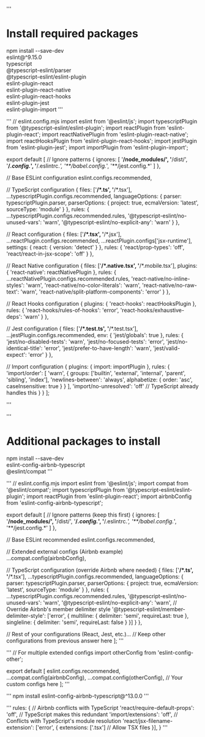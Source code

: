 '''
# Install required packages
npm install --save-dev \
  eslint@^9.15.0 \
  typescript \
  @typescript-eslint/parser \
  @typescript-eslint/eslint-plugin \
  eslint-plugin-react \
  eslint-plugin-react-native \
  eslint-plugin-react-hooks \
  eslint-plugin-jest \
  eslint-plugin-import
'''

'''
// eslint.config.mjs
import eslint from '@eslint/js';
import typescriptPlugin from '@typescript-eslint/eslint-plugin';
import reactPlugin from 'eslint-plugin-react';
import reactNativePlugin from 'eslint-plugin-react-native';
import reactHooksPlugin from 'eslint-plugin-react-hooks';
import jestPlugin from 'eslint-plugin-jest';
import importPlugin from 'eslint-plugin-import';

export default [
  // Ignore patterns
  {
    ignores: [
      '**/node_modules/',
      '**/dist/',
      '**/*.config.*',
      '**/.eslintrc.*',
      '**/babel.config.*',
      '**/jest.config.*'
    ]
  },

  // Base ESLint configuration
  eslint.configs.recommended,

  // TypeScript configuration
  {
    files: ['**/*.ts', '**/*.tsx'],
    ...typescriptPlugin.configs.recommended,
    languageOptions: {
      parser: typescriptPlugin.parser,
      parserOptions: {
        project: true,
        ecmaVersion: 'latest',
        sourceType: 'module'
      }
    },
    rules: {
      ...typescriptPlugin.configs.recommended.rules,
      '@typescript-eslint/no-unused-vars': 'warn',
      '@typescript-eslint/no-explicit-any': 'warn'
    }
  },

  // React configuration
  {
    files: ['**/*.tsx', '**/*.jsx'],
    ...reactPlugin.configs.recommended,
    ...reactPlugin.configs['jsx-runtime'],
    settings: {
      react: {
        version: 'detect'
      }
    },
    rules: {
      'react/prop-types': 'off',
      'react/react-in-jsx-scope': 'off'
    }
  },

  // React Native configuration
  {
    files: ['**/*.native.tsx', '**/*.mobile.tsx'],
    plugins: {
      'react-native': reactNativePlugin
    },
    rules: {
      ...reactNativePlugin.configs.recommended.rules,
      'react-native/no-inline-styles': 'warn',
      'react-native/no-color-literals': 'warn',
      'react-native/no-raw-text': 'warn',
      'react-native/split-platform-components': 'error'
    }
  },

  // React Hooks configuration
  {
    plugins: {
      'react-hooks': reactHooksPlugin
    },
    rules: {
      'react-hooks/rules-of-hooks': 'error',
      'react-hooks/exhaustive-deps': 'warn'
    }
  },

  // Jest configuration
  {
    files: ['**/*.test.ts', '**/*.test.tsx'],
    ...jestPlugin.configs.recommended,
    env: {
      'jest/globals': true
    },
    rules: {
      'jest/no-disabled-tests': 'warn',
      'jest/no-focused-tests': 'error',
      'jest/no-identical-title': 'error',
      'jest/prefer-to-have-length': 'warn',
      'jest/valid-expect': 'error'
    }
  },

  // Import configuration
  {
    plugins: {
      import: importPlugin
    },
    rules: {
      'import/order': [
        'warn',
        {
          groups: ['builtin', 'external', 'internal', 'parent', 'sibling', 'index'],
          'newlines-between': 'always',
          alphabetize: { order: 'asc', caseInsensitive: true }
        }
      ],
      'import/no-unresolved': 'off' // TypeScript already handles this
    }
  }
];

'''

'''
# Additional packages to install
npm install --save-dev \
  eslint-config-airbnb-typescript \
  @eslint/compat
'''

'''
// eslint.config.mjs
import eslint from '@eslint/js';
import compat from '@eslint/compat';
import typescriptPlugin from '@typescript-eslint/eslint-plugin';
import reactPlugin from 'eslint-plugin-react';
import airbnbConfig from 'eslint-config-airbnb-typescript';

export default [
  // Ignore patterns (keep this first)
  {
    ignores: [
      '**/node_modules/',
      '**/dist/',
      '**/*.config.*',
      '**/.eslintrc.*',
      '**/babel.config.*',
      '**/jest.config.*'
    ]
  },

  // Base ESLint recommended
  eslint.configs.recommended,

  // Extended external configs (Airbnb example)
  ...compat.config(airbnbConfig),

  // TypeScript configuration (override Airbnb where needed)
  {
    files: ['**/*.ts', '**/*.tsx'],
    ...typescriptPlugin.configs.recommended,
    languageOptions: {
      parser: typescriptPlugin.parser,
      parserOptions: {
        project: true,
        ecmaVersion: 'latest',
        sourceType: 'module'
      }
    },
    rules: {
      ...typescriptPlugin.configs.recommended.rules,
      '@typescript-eslint/no-unused-vars': 'warn',
      '@typescript-eslint/no-explicit-any': 'warn',
      // Override Airbnb's member delimiter style
      '@typescript-eslint/member-delimiter-style': ['error', {
        multiline: { delimiter: 'semi', requireLast: true },
        singleline: { delimiter: 'semi', requireLast: false }
      }]
    }
  },

  // Rest of your configurations (React, Jest, etc.)...
  // Keep other configurations from previous answer here
];
'''

'''
// For multiple extended configs
import otherConfig from 'eslint-config-other';

export default [
  eslint.configs.recommended,
  ...compat.config(airbnbConfig),
  ...compat.config(otherConfig),
  // Your custom configs here
];
'''

'''
npm install eslint-config-airbnb-typescript@^13.0.0
'''

'''
rules: {
  // Airbnb conflicts with TypeScript
  'react/require-default-props': 'off', // TypeScript makes this redundant
  'import/extensions': 'off', // Conflicts with TypeScript's module resolution
  'react/jsx-filename-extension': ['error', {
    extensions: ['.tsx'] // Allow TSX files
  }],
}
'''